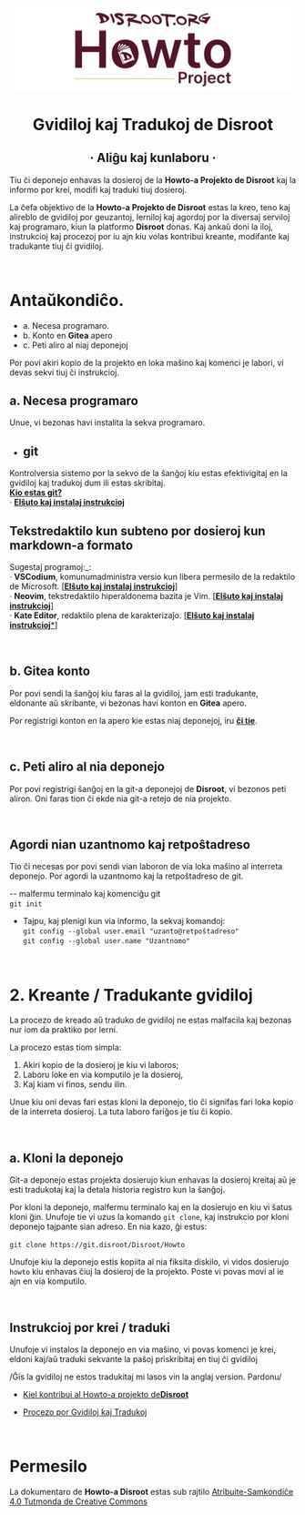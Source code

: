 <p align="center">

![](h2.png)

</p>

<h1 align="center">Gvidiloj kaj Tradukoj de Disroot</h1>

<h2 align="center">· Aliĝu kaj kunlaboru ·</h2>

Tiu ĉi deponejo enhavas la dosieroj de la **Howto-a Projekto de Disroot** kaj la informo por krei, modifi kaj traduki tiuj dosieroj.

La ĉefa objektivo de la **Howto-a Projekto de Disroot** estas la kreo, teno kaj alireblo de gvidiloj por geuzantoj, lerniloj kaj agordoj por la diversaj serviloj kaj programaro, kiun la platformo **Disroot** donas. Kaj ankaŭ doni la iloj, instrukcioj kaj procezoj por iu ajn kiu volas kontribui kreante, modifante kaj tradukante tiuj ĉi gvidiloj.

<br>

# Antaŭkondiĉo. 

- a. Necesa programaro.
- b. Konto en **Gitea** apero
- c. Peti aliro al niaj deponejoj

Por povi akiri kopio de la projekto en loka maŝino kaj komenci je labori, vi devas sekvi tiuj ĉi instrukcioj.

## a. Necesa programaro
Unue, vi bezonas havi instalita la sekva programaro.

- ## git<br>
Kontrolversia sistemo por la sekvo de la ŝanĝoj kiu estas efektivigitaj en la gvidiloj kaj tradukoj dum ili estas skribitaj.<br>
[**Kio estas git?**](https://eo.wikipedia.org/wiki/Git) <br> · [**Elŝuto kaj instalaj instrukcioj**](https://git-scm.com/downloads)

## Tekstredaktilo kun subteno por dosieroj kun markdown-a formato

Sugestaj programoj:_:<br>
· **VSCodium**, komunumadministra versio kun libera permesilo de la redaktilo de Microsoft. [[**Elŝuto kaj instalaj instrukcioj**](https://vscodium.com/)]<br>
· **Neovim**, tekstredaktilo hiperaldonema bazita je Vim. [[**Elŝuto kaj instalaj instrukcioj**](https://github.com/neovim/neovim/wiki/Installing-Neovim)]<br>
· **Kate Editor**, redaktilo plena de  karakterizaĵo. [[**Elŝuto kaj instalaj instrukcioj***](https://kate-editor.org/es/get-it/)]

<br>

## b. Gitea konto
Por povi sendi la ŝanĝoj kiu faras al la gvidiloj, jam esti tradukante, eldonante aŭ skribante, vi bezonas havi konton en **Gitea** apero.

Por registrigi konton en la apero kie estas niaj deponejoj, iru [**ĉi tie**](https://git.disroot.org/user/sign_up).

<br>

## c. Peti aliro al nia deponejo
Por povi registrigi ŝanĝoj en la git-a deponejoj de **Disroot**, vi bezonos peti aliron. Oni faras tion ĉi ekde nia git-a retejo de nia projekto.

<br>

## Agordi nian uzantnomo kaj retpoŝtadreso
Tio ĉi necesas por povi sendi vian laboron de via loka maŝino al interreta deponejo. Por agordi la uzantnomo kaj la retpoŝtadreso de git.

-- malfermu terminalo kaj komenciĝu git<br>
`git init`<br>

- Tajpu, kaj plenigi kun via informo, la sekvaj komandoj:<br>
`git config --global user.email "uzanto@retpoŝtadreso"`<br>
`git config --global user.name "Uzantnomo"`

<br>

# 2. Kreante / Tradukante gvidiloj
La procezo de kreado aŭ traduko de gvidiloj ne estas malfacila kaj bezonas nur iom da praktiko por lerni.

La procezo estas tiom simpla:

1. Akiri kopio de la dosieroj je kiu vi laboros;
2. Laboru loke en via komputilo je la dosieroj,
3. Kaj kiam vi finos, sendu ilin.

Unue kiu oni devas fari estas kloni la deponejo, tio ĉi signifas fari loka kopio de la interreta dosieroj. La tuta laboro fariĝos je tiu ĉi kopio.

<br>

## a. Kloni la deponejo
Git-a deponejo estas projekta dosierujo kiun enhavas la dosieroj kreitaj aŭ je esti tradukotaj kaj la detala historia registro kun la ŝanĝoj.

Por kloni la deponejo, malfermu terminalo kaj en la dosierujo en kiu vi ŝatus kloni ĝin. Unufoje tie vi uzus la komando `git clone`, kaj instrukcio por kloni deponejo tajpante sian adreso. En nia kazo, ĝi estus:

`git clone https://git.disroot/Disroot/Howto`

Unufoje kiu la deponejo estis kopiita al nia fiksita diskilo, vi vidos dosierujo `howto` kiu enhavas ĉiuj la dosieroj de la projekto. Poste vi povas movi al ie ajn en via komputilo.

<br>

## Instrukcioj por krei / traduki
Unufoje vi instalos la deponejo en via maŝino, vi povas komenci je krei, eldoni kaj/aŭ traduki sekvante la paŝoj priskribitaj en tiuj ĉi gvidiloj

/Ĝis la gvidiloj ne estos tradukitaj mi lasos vin la anglaj version. Pardonu/

- [Kiel kontribui al Howto-a projekto de**Disroot**](https://howto.disroot.org/en/contribute)<br>

- [Procezo por Gvidiloj kaj Tradukoj](https://howto.disroot.org/en/contribute/procedure)

<br>

# Permesilo
La dokumentaro de **Howto-a Disroot** estas sub rajtilo [Atribuite-Samkondiĉe 4.0 Tutmonda de Creative Commons](https://creativecommons.org/licenses/by-sa/4.0/deed.eo)

